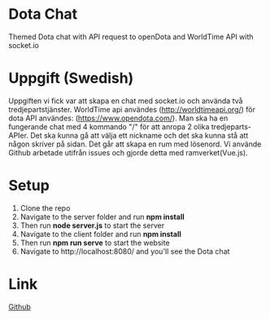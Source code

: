 # Dota Chat
Themed Dota chat with API request to openDota and WorldTime API with socket.io

# Uppgift (Swedish)
Uppgiften vi fick var att skapa en chat med socket.io och använda två tredjepartstjänster. WorldTime api användes (http://worldtimeapi.org/) för dota API användes: (https://www.opendota.com/). Man ska ha en fungerande chat med 4 kommando "/" för att anropa 2 olika tredjeparts-APIer. Det ska kunna gå att välja ett nickname och det ska kunna stå att någon skriver på sidan. Det går att skapa en rum med lösenord. Vi använde Github arbetade utifrån issues och gjorde detta med ramverket(Vue.js).

# Setup
1. Clone the repo
2. Navigate to the server folder and run **npm install**
3. Then run **node server.js** to start the server
4. Navigate to the client folder and run **npm install**
5. Then run **npm run serve** to start the website
6. Navigate to http://localhost:8080/ and you'll see the Dota chat

# Link
[Github](https://github.com/Larsnihlmark/dota-chat-socket.io/)
